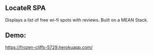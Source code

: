 ## LocateR SPA
Displays a list of free wi-fi spots with reviews. Built on a MEAN Stack.

## Demo:
https://frozen-cliffs-5729.herokuapp.com/
